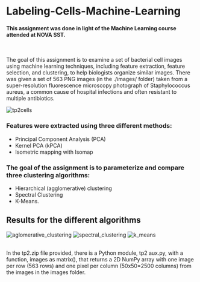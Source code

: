 # Labeling-Cells-Machine-Learning
#### This assignment was done in light of the Machine Learning course attended at NOVA SST.
<br />



The goal of this assignment is to examine a set of bacterial cell images using machine learning
techniques, including feature extraction, feature selection, and clustering, to help biologists organize
similar images. There was given a set of 563 PNG images (in the ./images/ folder)
taken from a super-resolution fluorescence microscopy photograph of Staphylococcus aureus, a
common cause of hospital infections and often resistant to multiple antibiotics.

![tp2cells](https://user-images.githubusercontent.com/45294533/220624509-8d5dca70-ee36-4fe0-9392-4c08efce50a3.png)




### Features were extracted using three different methods:
* Principal Component Analysis (PCA)
* Kernel PCA (kPCA)
* Isometric mapping with Isomap

### The goal of the assignment is to parameterize and compare three clustering algorithms: 
* Hierarchical (agglomerative) clustering
* Spectral Clustering 
* K-Means.
## Results for the different algorithms

![aglomerative_clustering](https://user-images.githubusercontent.com/45294533/220621339-ca04d030-2806-4863-a25f-a1b66603905f.png)
![spectral_clustering](https://user-images.githubusercontent.com/45294533/220622299-9e2212f8-f312-4804-8cb7-e4ffa167f390.png)
![k_means](https://user-images.githubusercontent.com/45294533/220622216-4c26eb2a-4b44-4981-9f32-13d067ad97b2.png)

<br /> In the tp2.zip file provided, there is a Python module, tp2 aux.py, with a function, images as matrix(),
that returns a 2D NumPy array with one image per row (563 rows) and one pixel per column
(50x50=2500 columns) from the images in the images folder.
